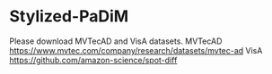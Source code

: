 # Stylized-PaDiM
Please download MVTecAD and VisA datasets.
MVTecAD
https://www.mvtec.com/company/research/datasets/mvtec-ad
VisA
https://github.com/amazon-science/spot-diff
